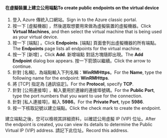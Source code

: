 #### <a name="to-create-public-endpoints-on-the-virtual-device"></a><span data-ttu-id="b16b2-101">在虛擬裝置上建立公用端點</span><span class="sxs-lookup"><span data-stu-id="b16b2-101">To create public endpoints on the virtual device</span></span>

1. <span data-ttu-id="b16b2-102">登入 Azure 傳統入口網站。</span><span class="sxs-lookup"><span data-stu-id="b16b2-102">Sign in to the Azure classic portal.</span></span>
2. <span data-ttu-id="b16b2-103">按一下 [虛擬機器] ，然後選取想要用來做為虛擬裝置的虛擬機器。</span><span class="sxs-lookup"><span data-stu-id="b16b2-103">Click **Virtual Machines**, and then select the virtual machine that is being used as your virtual device.</span></span>
3. <span data-ttu-id="b16b2-104">按一下 [端點] 。</span><span class="sxs-lookup"><span data-stu-id="b16b2-104">Click **Endpoints**.</span></span> <span data-ttu-id="b16b2-105">[端點] 頁面會列出虛擬機器的所有端點。</span><span class="sxs-lookup"><span data-stu-id="b16b2-105">The **Endpoints** page lists all endpoints for the virtual machine.</span></span>
4. <span data-ttu-id="b16b2-106">按一下 [新增] 。</span><span class="sxs-lookup"><span data-stu-id="b16b2-106">Click **Add**.</span></span> <span data-ttu-id="b16b2-107">新增端點  對話方塊隨即出現。</span><span class="sxs-lookup"><span data-stu-id="b16b2-107">The **Add Endpoint** dialog box appears.</span></span> <span data-ttu-id="b16b2-108">按一下箭頭以繼續。</span><span class="sxs-lookup"><span data-stu-id="b16b2-108">Click the arrow to continue.</span></span>
5. <span data-ttu-id="b16b2-109">針對 [名稱]，為端點輸入下列名稱：**WinRMHttps**。</span><span class="sxs-lookup"><span data-stu-id="b16b2-109">For the **Name**, type the following name for the endpoint: **WinRMHttps**.</span></span>
6. <span data-ttu-id="b16b2-110">將 [TCP] 指定為 [通訊協定]。</span><span class="sxs-lookup"><span data-stu-id="b16b2-110">For the **Protocol**, specify **TCP**.</span></span>
7. <span data-ttu-id="b16b2-111">針對 [公用連接埠] ，輸入要用於連線的連接埠號碼。</span><span class="sxs-lookup"><span data-stu-id="b16b2-111">For the **Public Port**, type the port numbers that you want to use for the connection.</span></span>
8. <span data-ttu-id="b16b2-112">針對 [私人連接埠]，輸入 **5986**。</span><span class="sxs-lookup"><span data-stu-id="b16b2-112">For the **Private Port**, type **5986**.</span></span>
9. <span data-ttu-id="b16b2-113">按一下核取記號以建立端點。</span><span class="sxs-lookup"><span data-stu-id="b16b2-113">Click the check mark to create the endpoint.</span></span>

<span data-ttu-id="b16b2-114">建立端點之後，您可以檢視其詳細資料，以確認公用虛擬 IP (VIP) 位址。</span><span class="sxs-lookup"><span data-stu-id="b16b2-114">After the endpoint is created, you can view its details to determine the Public Virtual IP (VIP) address.</span></span> <span data-ttu-id="b16b2-115">請記下此位址。</span><span class="sxs-lookup"><span data-stu-id="b16b2-115">Record this address.</span></span>

